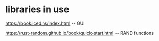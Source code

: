 # libraries in use

https://book.iced.rs/index.html -- GUI

https://rust-random.github.io/book/quick-start.html -- RAND functions
